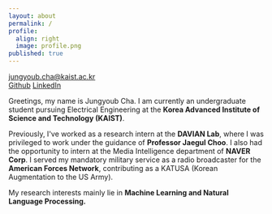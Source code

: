 ```yaml
---
layout: about
permalink: /
profile:
  align: right
  image: profile.png
published: true
---
```

[jungyoub.cha@kaist.ac.kr](mailto:jungyoub.cha@kaist.ac.kr)<br>
[Github](https://github.com/sunnyc98)  [LinkedIn](https://www.linkedin.com/in/jungyoub-cha-25303a258/)

Greetings, my name is Jungyoub Cha. I am currently an undergraduate student pursuing Electrical Engineering at the **Korea Advanced Institute of Science and Technology (KAIST)**. 

Previously, I've worked as a research intern at the **DAVIAN Lab**, where I was privileged to work under the guidance of **Professor Jaegul Choo**. I also had the opportunity to intern at the Media Intelligence department of **NAVER Corp**. I served my mandatory military service as a radio broadcaster for the **American Forces Network**, contributing as a KATUSA (Korean Augmentation to the US Army).

My research interests mainly lie in **Machine Learning and Natural Language Processing.**